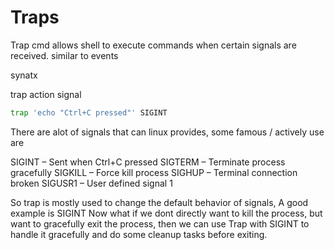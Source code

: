 # Traps

Trap cmd allows shell to execute commands when certain signals are received. similar to events

synatx

trap action signal

```bash
trap 'echo "Ctrl+C pressed"' SIGINT
```

There are alot of signals that can linux provides, some famous / actively use are

SIGINT – Sent when Ctrl+C pressed
SIGTERM – Terminate process gracefully
SIGKILL – Force kill process
SIGHUP – Terminal connection broken
SIGUSR1 – User defined signal 1

So trap is mostly used to change the default behavior of signals, A good example is SIGINT
Now what if we dont directly want to kill the process, but want to gracefully exit the process, then we can use Trap with SIGINT to handle it gracefully and do some cleanup tasks before exiting.
